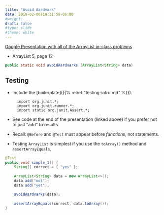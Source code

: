 ```yaml
---
title: "Avoid Aardvark"
date: 2018-02-06T10:31:58-06:00
#weight: 
draft: false
#type: slide
#theme: white
---
```


[Google Presentation with all of the ArrayList in-class problems](https://docs.google.com/presentation/d/1gLoI2KTCvALpSvW26gLePK7NVkqIe84Aq9lgYkWqL24/edit?usp=sharing)

* ArrayList 5, page 12
```java
public static void avoidAardvarks (ArrayList<String> data)
```

## Testing

+ Include the [boilerplate]({{% relref "testing-intro.md" %}}).

        import org.junit.*;
        import org.junit.runner.*;
        import static org.junit.Assert.*;

+ See code at the end of the presentation (linked above) if you prefer not to just "add" to  results.
+ Recall: `@Before` and `@Test` must appear before _functions_, not statements.
+ Testing `ArrayList` is simplest if you use the `toArray()` method and `assertArrayEquals`.

```java
@Test
public void simple_1() {
    String[] correct = { "yes" };
    
    ArrayList<String> data = new ArrayList<>();
    data.add("not");
    data.add("yet");

    avoidAardvarks(data);
    
    assertArrayEquals(correct, data.toArray());
}
```


